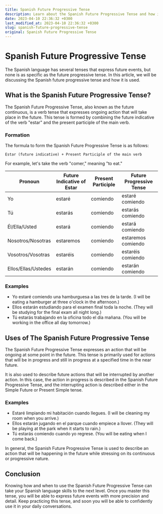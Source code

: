 ```yaml
---
title: Spanish Future Progressive Tense
description: Learn about the Spanish Future Progressive Tense and how it is used.
date: 2023-04-10 22:36:32 +0300
last_modified_at: 2023-04-10 22:36:32 +0300
slug: spanish-future-progressive-tense
original: Spanish Future Progressive Tense
---
```

# Spanish Future Progressive Tense

The Spanish language has several tenses that express future events, but none is as specific as the future progressive tense. In this article, we will be discussing the Spanish future progressive tense and how it is used.

## What is the Spanish Future Progressive Tense?

The Spanish Future Progressive Tense, also known as the future continuous, is a verb tense that expresses ongoing action that will take place in the future. This tense is formed by combining the future indicative of the verb "estar" and the present participle of the main verb.

### Formation

The formula to form the Spanish Future Progressive Tense is as follows:

`Estar (future indicative) + Present Participle of the main verb`

For example, let's take the verb "comer," meaning "to eat."

| Pronoun | Future Indicative of Estar | Present Participle | Future Progressive Tense |
| ------- | ------------------------- | ----------------- | ------------------------ |
| Yo      | estaré                    | comiendo          | estaré comiendo          |
| Tú      | estarás                   | comiendo          | estarás comiendo         |
| Él/Ella/Usted | estará                | comiendo          | estará comiendo          |
| Nosotros/Nosotras | estaremos          | comiendo          | estaremos comiendo       |
| Vosotros/Vosotras | estaréis           | comiendo          | estaréis comiendo        |
| Ellos/Ellas/Ustedes | estarán          | comiendo          | estarán comiendo         |

### Examples

- Yo estaré comiendo una hamburguesa a las tres de la tarde. (I will be eating a hamburger at three o'clock in the afternoon.)
- Ellos estarán estudiando para el examen final toda la noche. (They will be studying for the final exam all night long.)
- Tú estarás trabajando en la oficina todo el día mañana. (You will be working in the office all day tomorrow.)

## Uses of The Spanish Future Progressive Tense

The Spanish Future Progressive Tense expresses an action that will be ongoing at some point in the future. This tense is primarily used for actions that will be in progress and still in progress at a specified time in the near future.

It is also used to describe future actions that will be interrupted by another action. In this case, the action in progress is described in the Spanish Future Progressive Tense, and the interrupting action is described either in the Simple Future or Present Simple tense.

### Examples

- Estaré limpiando mi habitación cuando llegues. (I will be cleaning my room when you arrive.)
- Ellos estarán jugando en el parque cuando empiece a llover. (They will be playing at the park when it starts to rain.)
- Tú estarás comiendo cuando yo regrese. (You will be eating when I come back.)

In general, the Spanish Future Progressive Tense is used to describe an action that will be happening in the future while stressing on its continuous or progressive nature. 

## Conclusion

Knowing how and when to use the Spanish Future Progressive Tense can take your Spanish language skills to the next level. Once you master this tense, you will be able to express future events with more precision and detail. Keep practicing this tense, and soon you will be able to confidently use it in your daily conversations.